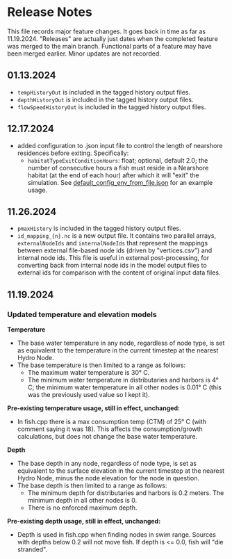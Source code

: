 # Release Notes

This file records major feature changes. It goes back in time as far as 11.19.2024. "Releases" are actually just dates
when the completed feature was merged to the main branch. Functional parts of a feature may have been merged earlier.
Minor updates are not recorded.

## 01.13.2024

- `tempHistoryOut` is included in the tagged history output files.
- `depthHistoryOut` is included in the tagged history output files.
- `flowSpeedHistoryOut` is included in the tagged history output files.

## 12.17.2024
- added configuration to .json input file to control the length of nearshore residences before exiting. Specifically:
  - `habitatTypeExitConditionHours`: float; optional, default 2.0; the number of consecutive hours a fish must reside 
    in a Nearshore habitat (at the end of each hour) after which it will "exit" the simulation. 
    See [default_config_env_from_file.json](default_config_env_from_file.json) for an example usage.

## 11.26.2024

- `pmaxHistory` is included in the tagged history output files.
- `id_mapping_{n}.nc` is a new output file. It contains two parallel arrays, `externalNodeIds` and `internalNodeIds`
  that represent the mappings between external file-based node ids (driven by "vertices.csv") and internal node ids.
  This file is useful in external post-processing, for converting back from internal node ids in the model output
  files to external ids for comparison with the content of original input data files.

## 11.19.2024

### Updated temperature and elevation models

**Temperature**

- The base water temperature in any node, regardless of node type, is set as equivalent to the temperature in the
  current timestep at the nearest Hydro Node.
- The base temperature is then limited to a range as follows:
    - The maximum water temperature is 30° C.
    - The minimum water temperature in distributaries and harbors is 4° C; the minimum water temperature in all other
      nodes is 0.01° C (this was the previously used value so I kept it).

**Pre-existing temperature usage, still in effect, unchanged:**

- In fish.cpp there is a max consumption temp (CTM) of 25° C (with comment saying it was 18). This affects the
  consumption/growth calculations, but does not change the base water temperature.

**Depth**

- The base depth in any node, regardless of node type, is set as equivalent to the surface elevation in the current
  timestep at the nearest Hydro Node, minus the node elevation for the node in question.
- The base depth is then limited to a range as follows:
    - The minimum depth for distributaries and harbors is 0.2 meters. The minimum depth in all other nodes is 0.
    - There is no enforced maximum depth.

**Pre-existing depth usage, still in effect, unchanged:**

- Depth is used in fish.cpp when finding nodes in swim range. Sources with depths below 0.2 will not move fish.
  If depth is <= 0.0, fish will "die stranded".
